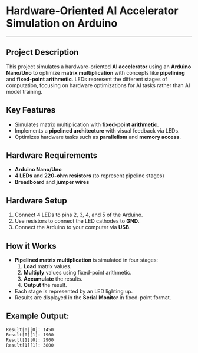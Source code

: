 # Hardware-Oriented AI Accelerator Simulation on Arduino
---

## **Project Description**
This project simulates a hardware-oriented **AI accelerator** using an **Arduino Nano/Uno** to optimize **matrix multiplication** with concepts like **pipelining** and **fixed-point arithmetic**. LEDs represent the different stages of computation, focusing on hardware optimizations for AI tasks rather than AI model training.

## **Key Features**
- Simulates matrix multiplication with **fixed-point arithmetic**.
- Implements a **pipelined architecture** with visual feedback via LEDs.
- Optimizes hardware tasks such as **parallelism** and **memory access**.

## **Hardware Requirements**
- **Arduino Nano/Uno**
- **4 LEDs** and **220-ohm resistors** (to represent pipeline stages)
- **Breadboard** and **jumper wires**

## **Hardware Setup**
1. Connect 4 LEDs to pins 2, 3, 4, and 5 of the Arduino.
2. Use resistors to connect the LED cathodes to **GND**.
3. Connect the Arduino to your computer via **USB**.

## **How it Works**
- **Pipelined matrix multiplication** is simulated in four stages:
  1. **Load** matrix values.
  2. **Multiply** values using fixed-point arithmetic.
  3. **Accumulate** the results.
  4. **Output** the result.
- Each stage is represented by an LED lighting up.
- Results are displayed in the **Serial Monitor** in fixed-point format.

## **Example Output**:
```
Result[0][0]: 1450
Result[0][1]: 1900
Result[1][0]: 2900
Result[1][1]: 3800
```
